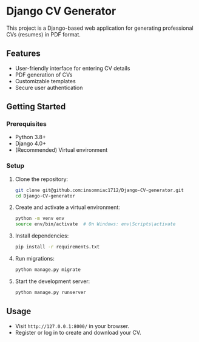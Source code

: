 # Django CV Generator

This project is a Django-based web application for generating professional CVs (resumes) in PDF format.

## Features
- User-friendly interface for entering CV details
- PDF generation of CVs
- Customizable templates
- Secure user authentication

## Getting Started

### Prerequisites
- Python 3.8+
- Django 4.0+
- (Recommended) Virtual environment

### Setup
1. Clone the repository:
   ```bash
   git clone git@github.com:insomniac1712/Django-CV-generator.git
   cd Django-CV-generator
   ```
2. Create and activate a virtual environment:
   ```bash
   python -m venv env
   source env/bin/activate  # On Windows: env\Scripts\activate
   ```
3. Install dependencies:
   ```bash
   pip install -r requirements.txt
   ```
4. Run migrations:
   ```bash
   python manage.py migrate
   ```
5. Start the development server:
   ```bash
   python manage.py runserver
   ```

## Usage
- Visit `http://127.0.0.1:8000/` in your browser.
- Register or log in to create and download your CV.